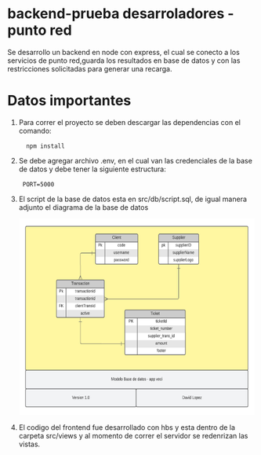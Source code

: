 ﻿# backend-prueba desarroladores - punto red
 
 Se desarrollo un backend en node con express, el cual se conecto a los servicios de punto red,guarda los resultados en base de datos y con las restricciones solicitadas para generar una recarga. 


# Datos importantes

1. Para correr el proyecto se deben descargar las dependencias con el comando:
                        
         npm install 
 
2. Se debe agregar archivo .env, en el cual van las credenciales de la base de datos y debe tener la siguiente estructura:

        PORT=5000

        
3. El script de la base de datos esta en src/db/script.sql, de igual manera adjunto el diagrama de la base de datos
 
     
    <img src="./readme-imgs/Modelo%20Base%20de%20datos.png" width="600" height="400">

4. El codigo del frontend fue desarrollado con hbs y esta dentro de la carpeta src/views y al momento de correr el servidor se redenrizan las vistas. 